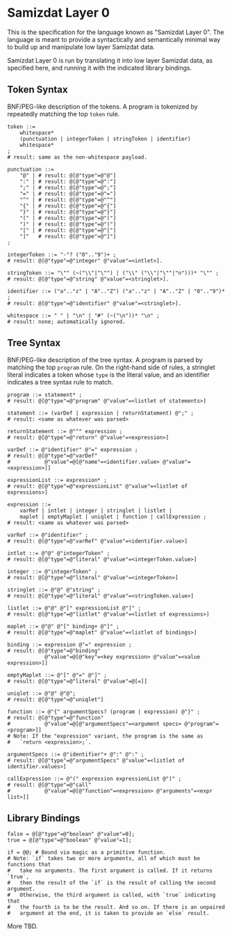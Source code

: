 Samizdat Layer 0
================

This is the specification for the language known as "Samizdat Layer 0".
The language is meant to provide a syntactically and semantically
minimal way to build up and manipulate low layer Samizdat data.

Samizdat Layer 0 is run by translating it into low layer Samizdat
data, as specified here, and running it with the indicated library
bindings.


Token Syntax
------------

BNF/PEG-like description of the tokens. A program is tokenized by
repeatedly matching the top `token` rule.

```
token ::=
    whitespace*
    (punctuation | integerToken | stringToken | identifier)
    whitespace*
;
# result: same as the non-whitespace payload.

punctuation ::=
    "@" | # result: @[@"type"=@"@"]
    ":" | # result: @[@"type"=@":"]
    ";" | # result: @[@"type"=@";"]
    "=" | # result: @[@"type"=@"="]
    "^" | # result: @[@"type"=@"^"]
    "{" | # result: @[@"type"=@"{"]
    "}" | # result: @[@"type"=@"}"]
    "(" | # result: @[@"type"=@"("]
    ")" | # result: @[@"type"=@")"]
    "[" | # result: @[@"type"=@"["]
    "]"   # result: @[@"type"=@"]"]
;

integerToken ::= "-"? ("0".."9")+ ;
# result: @[@"type"=@"integer" @"value"=<intlet>].

stringToken ::= "\"" (~("\\"|"\"") | ("\\" ("\\"|"\""|"n")))* "\"" ;
# result: @[@"type"=@"string" @"value"=<stringlet>].

identifier ::= ("a".."z" | "A".."Z") ("a".."z" | "A".."Z" | "0".."9")* ;
# result: @[@"type"=@"identifier" @"value"=<stringlet>].

whitespace ::= " " | "\n" | "#" (~("\n"))* "\n" ;
# result: none; automatically ignored.
```


Tree Syntax
-----------

BNF/PEG-like description of the tree syntax. A program is parsed by
matching the top `program` rule. On the right-hand side of rules,
a stringlet literal indicates a token whose `type` is the literal
value, and an identifier indicates a tree syntax rule to match.

```
program ::= statement* ;
# result: @[@"type"=@"program" @"value"=<listlet of statements>]

statement ::= (varDef | expression | returnStatement) @";" ;
# result: <same as whatever was parsed>

returnStatement ::= @"^" expression ;
# result: @[@"type"=@"return" @"value"=<expression>]

varDef ::= @"identifier" @"=" expression ;
# result: @[@"type"=@"varDef"
#           @"value"=@[@"name"=<identifier.value> @"value"=<expression>]]

expressionList ::= expression* ;
# result: @[@"type"=@"expressionList" @"value"=<listlet of expressions>]

expression ::=
    varRef | intlet | integer | stringlet | listlet |
    maplet | emptyMaplet | uniqlet | function | callExpression ;
# result: <same as whatever was parsed>

varRef ::= @"identifier" ;
# result: @[@"type"=@"varRef" @"value"=<identifier.value>]

intlet ::= @"@" @"integerToken" ;
# result: @[@"type"=@"literal" @"value"=<integerToken.value>]

integer ::= @"integerToken" ;
# result: @[@"type"=@"literal" @"value"=<integerToken>]

stringlet ::= @"@" @"string" ;
# result: @[@"type"=@"literal" @"value"=<stringToken.value>]

listlet ::= @"@" @"[" expressionList @"]" ;
# result: @[@"type"=@"listlet" @"value"=<listlet of expressions>]

maplet ::= @"@" @"[" binding+ @"]" ;
# result: @[@"type"=@"maplet" @"value"=<listlet of bindings>]

binding ::= expression @"=" expression ;
# result: @[@"type"=@"binding"
            @"value"=@[@"key"=<key expression> @"value"=<value expression>]]

emptyMaplet ::= @"[" @"=" @"]" ;
# result: @[@"type"=@"literal" @"value"=@[=]]

uniqlet ::= @"@" @"@";
# result: @[@"type"=@"uniqlet"]

function ::= @"{" argumentSpecs? (program | expression) @"}" ;
# result: @[@"type"=@"function"
#           @"value"=@[@"argumentSpecs"=<argument specs> @"program"=<program>]]
# Note: If the "expression" variant, the program is the same as
#   `return <expression>;`.

argumentSpecs ::= @"identifier"+ @":" @":" ;
# result: @[@"type"=@"argumentSpecs" @"value"=<listlet of identifier.values>]

callExpression ::= @"(" expression expressionList @")" ;
# result: @[@"type"=@"call"
#           @"value"=@[@"function"=<expression> @"arguments"=<expr list>]]
```


Library Bindings
----------------

```
false = @[@"type"=@"boolean" @"value"=0];
true = @[@"type"=@"boolean" @"value"=1];

if = @@; # Bound via magic as a primitive function.
# Note: `if` takes two or more arguments, all of which must be functions that
#   take no arguments. The first argument is called. If it returns `true`,
#   then the result of the `if` is the result of calling the second argument.
#   Otherwise, the third argument is called, with `true` indicating that
#   the fourth is to be the result. And so on. If there is an unpaired
#   argument at the end, it is taken to provide an `else` result.
```

More TBD.
